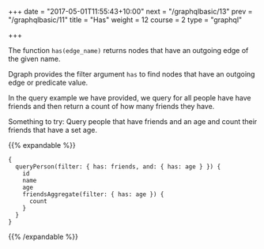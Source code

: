 +++
date = "2017-05-01T11:55:43+10:00"
next = "/graphqlbasic/13"
prev = "/graphqlbasic/11"
title = "Has"
weight = 12
course = 2
type = "graphql"

+++

The function `has(edge_name)` returns nodes that have an outgoing edge of the
given name.

Dgraph provides the filter argument `has` to find nodes that have an outgoing
edge or predicate value.

In the query example we have provided, we query for all people have have friends
and then return a count of how many friends they have.

Something to try: Query people that have friends and an age and count their
friends that have a set age.

{{% expandable %}}

```
{
  queryPerson(filter: { has: friends, and: { has: age } }) {
    id
    name
    age
    friendsAggregate(filter: { has: age }) {
      count
    }
  }
}
```

{{% /expandable %}}
